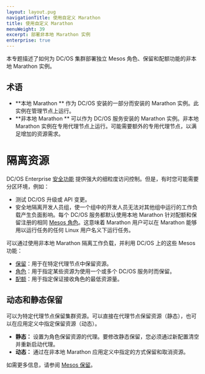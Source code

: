 ```yaml
---
layout: layout.pug
navigationTitle: 使用自定义 Marathon 
title: 使用自定义 Marathon 
menuWeight: 39
excerpt: 部署非本地 Marathon 实例
enterprise: true
---
```


本专题描述了如何为 DC/OS 集群部署独立 Mesos 角色、保留和配额功能的非本地 Marathon 实例。

## 术语

- **本地 Marathon ** 作为 DC/OS 安装的一部分而安装的 Marathon 实例。此实例在管理节点上运行。
- **非本地 Marathon ** 可以作为 DC/OS 服务安装的 Marathon 实例。非本地 Marathon 实例在专用代理节点上运行。可能需要额外的专用代理节点，以满足增加的资源需求。

# 隔离资源
DC/OS Enterprise [安全功能](/dcos/cn/1.11/security/ent/) 提供强大的细粒度访问控制。但是，有时您可能需要分区环境，例如：

- 测试 DC/OS 升级或 API 变更。
- 安全地隔离开发人员组，使一个组中的开发人员无法对其他组中运行的工作负载产生负面影响。每个 DC/OS 服务都默认使用本地 Marathon 针对配额和保留注册的相同 [Mesos 角色](http://mesos.apache.org/documentation/latest/roles/)。这意味着 Marathon 用户可以在 Marathon 能够用以运行任务的任何 Linux 用户名义下运行任务。

可以通过使用非本地 Marathon 隔离工作负载，并利用 DC/OS 上的这些 Mesos 功能：

- [保留](http://mesos.apache.org/documentation/latest/reservation/)：用于在特定代理节点中保留资源。
- [角色](http://mesos.apache.org/documentation/latest/roles/)：用于指定某些资源为使用一个或多个 DC/OS 服务时而保留。
- [配额](https://mesos.apache.org/documentation/latest/quota/)：用于指定保证接收角色的最低资源量。

## 动态和静态保留
可以为特定代理节点保留集群资源。可以直接在代理节点保留资源（静态），也可以在应用定义中指定保留资源（动态）。

- **静态：** 设置为角色保留资源的代理。要修改静态保留，您必须通过新配置清空并重新启动代理。
- **动态：** 通过在非本地 Marathon 应用定义中指定的方式保留和取消资源。

如需更多信息，请参阅 [Mesos 保留](http://mesos.apache.org/documentation/latest/reservation/)。
